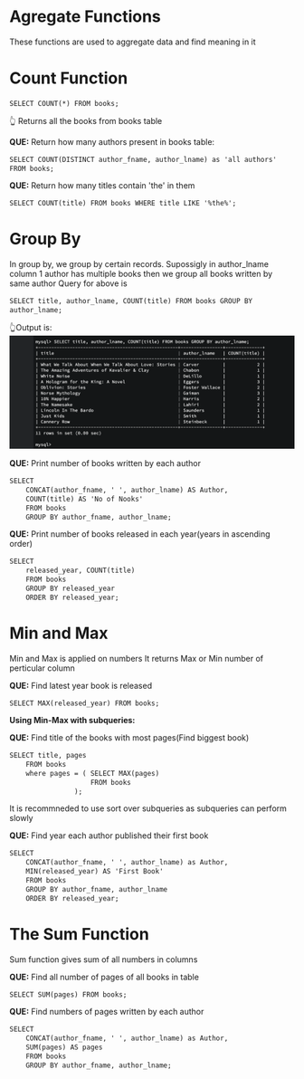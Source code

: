 # **Agregate Functions**

These functions are used to aggregate data and find meaning in it

# Count Function

```
SELECT COUNT(*) FROM books;
```

👆 Returns all the books from books table

**QUE:** Return how many authors present in books table:

```
SELECT COUNT(DISTINCT author_fname, author_lname) as 'all authors' FROM books;
```

**QUE:** Return how many titles contain 'the' in them

```
SELECT COUNT(title) FROM books WHERE title LIKE '%the%';
```

# Group By

In group by, we group by certain records.
Supossigly in author_lname column 1 author has multiple books then we group all books written by same author
Query for above is

```
SELECT title, author_lname, COUNT(title) FROM books GROUP BY author_lname;
```

👆Output is:
![output](./output1.png)

**QUE:** Print number of books written by each author

```
SELECT
    CONCAT(author_fname, ' ', author_lname) AS Author,
    COUNT(title) AS 'No of Nooks'
    FROM books
    GROUP BY author_fname, author_lname;
```

**QUE:** Print number of books released in each year(years in ascending order)

```
SELECT
    released_year, COUNT(title)
    FROM books
    GROUP BY released_year
    ORDER BY released_year;
```

# Min and Max

Min and Max is applied on numbers
It returns Max or Min number of perticular column

**QUE:** Find latest year book is released

```
SELECT MAX(released_year) FROM books;
```

**Using Min-Max with subqueries:**

**QUE:** Find title of the books with most pages(Find biggest book)

```
SELECT title, pages
    FROM books
    where pages = ( SELECT MAX(pages)
                    FROM books
                );
```

It is recommneded to use sort over subqueries as subqueries can perform slowly

**QUE:** Find year each author published their first book

```
SELECT
    CONCAT(author_fname, ' ', author_lname) as Author,
    MIN(released_year) AS 'First Book'
    FROM books
    GROUP BY author_fname, author_lname
    ORDER BY released_year;
```

# The Sum Function

Sum function gives sum of all numbers in columns

**QUE:** Find all number of pages of all books in table

```
SELECT SUM(pages) FROM books;
```

**QUE:** Find numbers of pages written by each author

```
SELECT
    CONCAT(author_fname, ' ', author_lname) as Author,
    SUM(pages) AS pages
    FROM books
    GROUP BY author_fname, author_lname;
```
